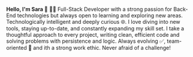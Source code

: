 
**Hello, I'm Sara 👋**
👩‍💻 Full-Stack Developer with a strong passion for Back-End technologies but always open to learning and exploring new areas.
Technologically intelligent and deeply curious 🌐. 
I love diving into new tools, staying up-to-date, and constantly expanding my skill set. 
I take a thoughtful approach to every project, writing clean, efficient code and solving problems with persistence and logic. Always evolving ✅, team-oriented 🤝 and ith a strong work ethic.
Never afraid of a challenge!
